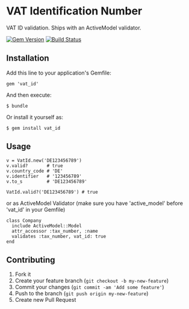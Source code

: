 # VAT Identification Number

VAT ID validation. Ships with an ActiveModel validator.

[![Gem Version](https://badge.fury.io/rb/IBAN.png)](http://badge.fury.io/rb/vat_id)
[![Build Status](https://travis-ci.org/max-power/iban.png?branch=master)](https://travis-ci.org/max-power/vat_id)

## Installation

Add this line to your application's Gemfile:

    gem 'vat_id'

And then execute:

    $ bundle

Or install it yourself as:

    $ gem install vat_id

## Usage

    v = VatId.new('DE123456789')
    v.valid?       # true
    v.country_code # 'DE'
    v.identifier   # '123456789'
    v.to_s         # 'DE123456789'

    VatId.valid?('DE123456789') # true

or as ActiveModel Validator (make sure you have 'active_model' before 'vat_id' in your Gemfile)

    class Company
      include ActiveModel::Model
      attr_accessor :tax_number, :name
      validates :tax_number, vat_id: true
    end


## Contributing

1. Fork it
2. Create your feature branch (`git checkout -b my-new-feature`)
3. Commit your changes (`git commit -am 'Add some feature'`)
4. Push to the branch (`git push origin my-new-feature`)
5. Create new Pull Request
